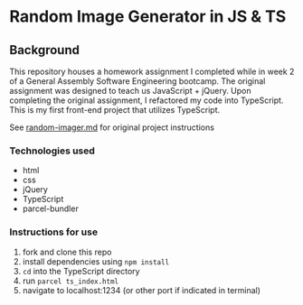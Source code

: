 # Random Image Generator in JS & TS

## Background

This repository houses a homework assignment I completed while in week 2 of a General Assembly Software Engineering bootcamp. The original assignment was designed to teach us JavaScript + jQuery. Upon completing the original assignment, I refactored my code into TypeScript. This is my first front-end project that utilizes TypeScript.

See [random-imager.md](random-imager.md) for original project instructions

### Technologies used

- html
- css
- jQuery
- TypeScript
- parcel-bundler

### Instructions for use

1. fork and clone this repo
2. install dependencies using `npm install`
3. `cd` into the TypeScript directory
4. run `parcel ts_index.html`
5. navigate to localhost:1234 (or other port if indicated in terminal)
